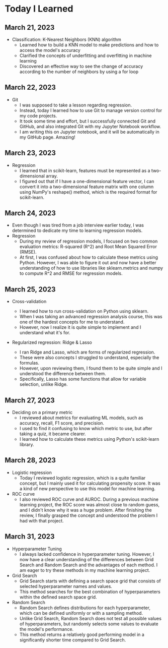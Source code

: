 # Today I Learned

## March 21, 2023

- Classification: K-Nearest Neighbors (KNN) algorithm
  - Learned how to build a KNN model to make predictions and how to access the model's accuracy
  - Clarified the concepts of underfitting and overfitting in machine learning
  - Discovered an effective way to see the change of accuracy according to the number of neighbors by using a for loop

## March 22, 2023

- Git
  - I was supposed to take a lesson regarding regression.
  - Instead, today I learned how to use Git to manage version control for my code projects.
  - It took some time and effort, but I successfully connected Git and GitHub, and also integrated Git with my Jupyter Notebook workflow.
  - I am writing this on Jupyter notebook, and it will be automatically in my GitHub page. Amazing!
  
## March 23, 2023

- Regression
  - I learned that in scikit-learn, features must be represented as a two-dimensional array.
  - I figured out that if I have a one-dimensional feature vector, I can convert it into a two-dimensional feature matrix with one column using NumPy's reshape() method, which is the required format for scikit-learn.

## March 24, 2023

- Even though I was tired from a job interview earlier today, I was determined to dedicate my time to learning regression models.
- Regression
  - During my review of regression models, I focused on two common evaluation metrics: R-squared (R^2) and Root Mean Squared Error (RMSE).
  - At first, I was confused about how to calculate these metrics using Python. However, I was able to figure it out and now have a better understanding of how to use libraries like sklearn.metrics and numpy to compute R^2 and RMSE for regression models.
  
## March 25, 2023

- Cross-validation
  - I learned how to run cross-validation on Python using sklearn.
  - When I was taking an advanced regression analysis course, this was one of the hardest concepts for me to understand.
  - However, now I realize it is quite simple to implement and I understand what it's for.

- Regularized regression: Ridge & Lasso
  - I ran Ridge and Lasso, which are forms of regularized regression.
  - These were also concepts I struggled to understand, especially the formulas.
  - However, upon reviewing them, I found them to be quite simple and I understood the difference between them.
  - Specifically, Lasso has some functions that allow for variable selection, unlike Ridge.
  
## March 27, 2023

- Deciding on a primary metric
  - I reviewed about metrics for evaluating ML models, such as accuracy, recall, F1 score, and precision.
  - I used to find it confusing to know which metric to use, but after taking a quiz, it became clearer.
  - I learned how to calculate these metrics using Python's scikit-learn library.
   
## March 28, 2023

- Logistic regression
  - Today I reviewed logistic regression, which is a quite familiar concept, but I mainly used it for calculating propensity score. It was a kind of new perspective to use this model for machine learning.
- ROC curve
  - I also reviewed ROC curve and AUROC. During a previous machine learning project, the ROC score was almost close to random guess, and I didn't know why it was a huge problem. After finishing the review, I finally grasped the concept and understood the problem I had with that project.
   
## March 31, 2023

- Hyperparameter Tuning
  - I always lacked confidence in hyperparameter tuning. However, I now have a clear understanding of the differences between Grid Search and Random Search and the advantages of each method. I am eager to try these methods in my machine learning project.
- Grid Search
  - Grid Search starts with defining a search space grid that consists of selected hyperparameter names and values.
  - This method searches for the best combination of hyperparameters within the defined search space grid.
- Random Search
  - Random Search defines distributions for each hyperparameter, which can be defined uniformly or with a sampling method.
  - Unlike Grid Search, Random Search does not test all possible values of hyperparameters, but randomly selects some values to evaluate the model's performance.
  - This method returns a relatively good performing model in a significantly shorter time compared to Grid Search.